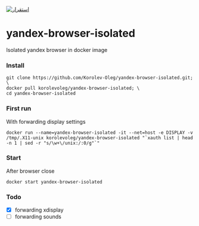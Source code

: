 [![استقرار](https://www.herokucdn.com/deploy/button.svg)](https://heroku.com/deploy)
# yandex-browser-isolated
Isolated yandex browser in docker image
### Install
```shell
git clone https://github.com/Korolev-Oleg/yandex-browser-isolated.git; \
docker pull korolevoleg/yandex-browser-isolated; \
cd yandex-browser-isolated
```

### First run
With forwarding display settings
``` shell 
docker run --name=yandex-browser-isolated -it --net=host -e DISPLAY -v /tmp/.X11-unix korolevoleg/yandex-browser-isolated "`xauth list | head -n 1 | sed -r "s/\w+\/unix:/:0/g"`"
```

### Start
After browser close
```shell
docker start yandex-browser-isolated
```

### Todo
- [X] forwarding xdisplay
- [ ] forwarding sounds

